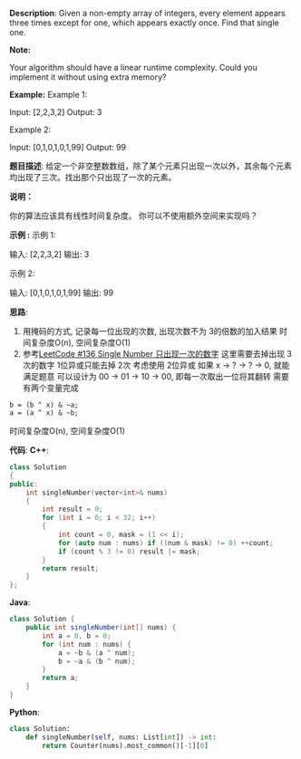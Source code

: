 __Description__:
Given a non-empty array of integers, every element appears three times except for one, which appears exactly once. Find that single one.

__Note:__

Your algorithm should have a linear runtime complexity. Could you implement it without using extra memory?

__Example:__
Example 1:

Input: [2,2,3,2]
Output: 3

Example 2:

Input: [0,1,0,1,0,1,99]
Output: 99

__题目描述__:
给定一个非空整数数组，除了某个元素只出现一次以外，其余每个元素均出现了三次。找出那个只出现了一次的元素。

__说明：__

你的算法应该具有线性时间复杂度。 你可以不使用额外空间来实现吗？

__示例 :__
示例 1:

输入: [2,2,3,2]
输出: 3

示例 2:

输入: [0,1,0,1,0,1,99]
输出: 99

__思路__:
1.  用掩码的方式, 记录每一位出现的次数, 出现次数不为 3的倍数的加入结果
时间复杂度O(n), 空间复杂度O(1)
2. 参考[LeetCode #136 Single Number 只出现一次的数字](https://www.jianshu.com/p/d8050ac9d91d)
这里需要去掉出现 3次的数字
1位异或只能去掉 2次
考虑使用 2位异或
如果 x -> ? -> ? -> 0, 就能满足题意
可以设计为 00 -> 01 -> 10 -> 00, 即每一次取出一位将其翻转
需要有两个变量完成
```
b = (b ^ x) & ~a;
a = (a ^ x) & ~b;
```
时间复杂度O(n), 空间复杂度O(1)

__代码__:
__C++__:
```C++
class Solution 
{
public:
    int singleNumber(vector<int>& nums) 
    {
        int result = 0;
        for (int i = 0; i < 32; i++)
        {
            int count = 0, mask = (1 << i);
            for (auto num : nums) if ((num & mask) != 0) ++count;
            if (count % 3 != 0) result |= mask;
        }
        return result;
    }
};
```

__Java__:
```Java
class Solution {
    public int singleNumber(int[] nums) {
        int a = 0, b = 0;
        for (int num : nums) {
            a = ~b & (a ^ num);
            b = ~a & (b ^ num);
        }
        return a;
    }
}
```

__Python__:
```Python
class Solution:
    def singleNumber(self, nums: List[int]) -> int:
        return Counter(nums).most_common()[-1][0]
```